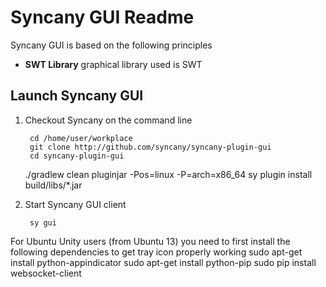Syncany GUI Readme
==================

Syncany GUI is based on the following principles

- **SWT Library** graphical library used is SWT

Launch Syncany GUI
------------------

1. Checkout Syncany on the command line 

        cd /home/user/workplace
        git clone http://github.com/syncany/syncany-plugin-gui
        cd syncany-plugin-gui
	./gradlew clean pluginjar -Pos=linux -P=arch=x86_64
	sy plugin install build/libs/*.jar
		
2. Start Syncany GUI client

        sy gui
		
For Ubuntu Unity users (from Ubuntu 13) you need to first install the following dependencies to get tray icon properly working
		sudo apt-get install python-appindicator
		sudo apt-get install python-pip
		sudo pip install websocket-client
      
